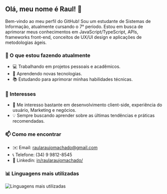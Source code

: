 ## Olá, meu nome é Raul! 👋

Bem-vindo ao meu perfil do GitHub! Sou um estudante de Sistemas de Informação, atualmente cursando o 7° período. Estou em busca de aprimorar meus conhecimentos em JavaScript/TypeScript, APIs, frameworks front-end, conceitos de UX/UI design e aplicações de metodologias ágeis.

### 🔭 O que estou fazendo atualmente

- 💻 Trabalhando em projetos pessoais e acadêmicos.
- 🌱 Aprendendo novas tecnologias.
- 📚 Estudando para aprimorar minhas habilidades técnicas.

### 🚀 Interesses

- 🎯 Me interesso bastante em desenvolvimento client-side, experiência do usuário, Marketing e negócios.
- 💡 Sempre buscando aprender sobre as últimas tendências e práticas recomendadas.

### 📫 Como me encontrar

- ✉️ Email: [raularaujomachado@gmail.com](mailto:raularaujomachado@gmail.com)
- 📞 Telefone: (34) 9 9812-8545
- 💼 Linkedin: [in/raularaujomachado/](https://www.linkedin.com/in/raularaujomachado/)

### 📊 Linguagens mais utilizadas

![Linguagens mais utilizadas](https://github-readme-stats.vercel.app/api/top-langs/?username=Raul-Araujo-Machado&layout=compact)
